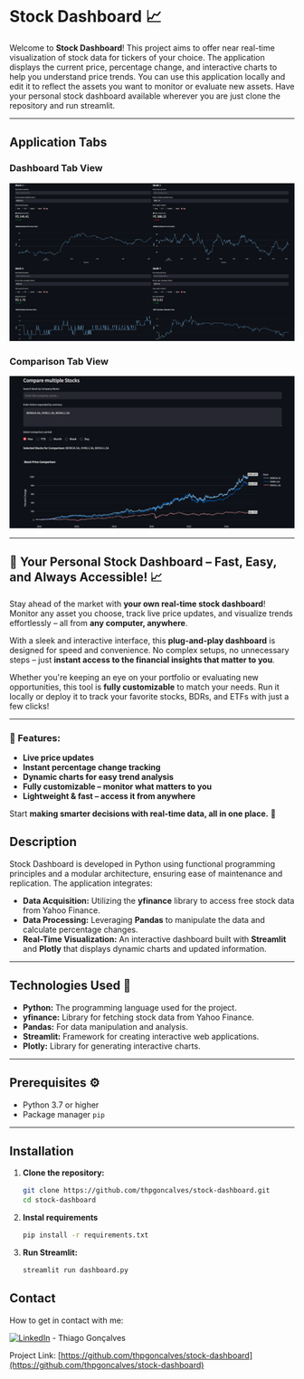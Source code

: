 # Stock Dashboard 📈

Welcome to **Stock Dashboard**! This project aims to offer near real-time visualization of stock data for tickers of your choice. The application displays the current price, percentage change, and interactive charts to help you understand price trends. You can use this application locally and edit it to reflect the assets you want to monitor or evaluate new assets. Have your personal stock dashboard available wherever you are just clone the repository and run streamlit. 

--- 

## Application Tabs
### Dashboard Tab View 
![Stock Dashboard Screenshot](./src/stock_dashboard.png)

### Comparison Tab View
![Stock Comparison Screenshot](./src/stock_comparison.png)

---

## 🚀 Your Personal Stock Dashboard – Fast, Easy, and Always Accessible! 📈  

Stay ahead of the market with **your own real-time stock dashboard**! Monitor any asset you choose, track live price updates, and visualize trends effortlessly – all from **any computer, anywhere**.  

With a sleek and interactive interface, this **plug-and-play dashboard** is designed for speed and convenience. No complex setups, no unnecessary steps – just **instant access to the financial insights that matter to you**.  

Whether you're keeping an eye on your portfolio or evaluating new opportunities, this tool is **fully customizable** to match your needs. Run it locally or deploy it to track your favorite stocks, BDRs, and ETFs with just a few clicks!  

---

### 🔹 Features:
- **Live price updates**
- **Instant percentage change tracking**
- **Dynamic charts for easy trend analysis**
- **Fully customizable – monitor what matters to you**
- **Lightweight & fast – access it from anywhere**

Start **making smarter decisions with real-time data, all in one place.** 🚀  

## Description

Stock Dashboard is developed in Python using functional programming principles and a modular architecture, ensuring ease of maintenance and replication. The application integrates:

- **Data Acquisition:** Utilizing the **yfinance** library to access free stock data from Yahoo Finance.
- **Data Processing:** Leveraging **Pandas** to manipulate the data and calculate percentage changes.
- **Real-Time Visualization:** An interactive dashboard built with **Streamlit** and **Plotly** that displays dynamic charts and updated information.

---

## Technologies Used 🚀

- **Python:** The programming language used for the project.
- **yfinance:** Library for fetching stock data from Yahoo Finance.
- **Pandas:** For data manipulation and analysis.
- **Streamlit:** Framework for creating interactive web applications.
- **Plotly:** Library for generating interactive charts.

---

## Prerequisites ⚙️

- Python 3.7 or higher
- Package manager `pip`

---

## Installation

1. **Clone the repository:**

   ```bash
   git clone https://github.com/thpgoncalves/stock-dashboard.git
   cd stock-dashboard

2. **Instal requirements**

   ```bash
   pip install -r requirements.txt

2. **Run Streamlit:**

   ```bash
   streamlit run dashboard.py

## Contact
How to get in contact with me:

[![LinkedIn][3.2]][3] - Thiago Gonçalves


[3.2]: https://raw.githubusercontent.com/MartinHeinz/MartinHeinz/master/linkedin-3-16.png
[3]: https://www.linkedin.com/in/thiago-pereira-goncalves/

Project Link: [https://github.com/thpgoncalves/stock-dashboard](https://github.com/thpgoncalves/stock-dashboard)
